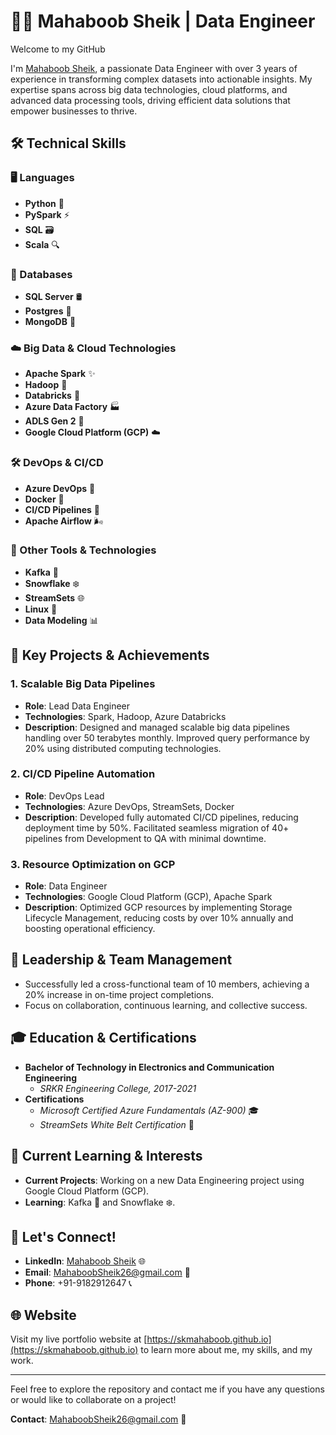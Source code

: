 
# 👨‍💻 Mahaboob Sheik | Data Engineer

Welcome to my GitHub 

I'm [Mahaboob Sheik](https://skmahaboob.github.io), a passionate Data Engineer with over 3 years of experience in transforming complex datasets into actionable insights. My expertise spans across big data technologies, cloud platforms, and advanced data processing tools, driving efficient data solutions that empower businesses to thrive.

## 🛠️ Technical Skills

### 🖥️ Languages
- **Python** 🐍
- **PySpark** ⚡
- **SQL** 🗃️
- **Scala** 🔍

### 💾 Databases
- **SQL Server** 🛢️
- **Postgres** 🐘
- **MongoDB** 🍃

  
### ☁️ Big Data & Cloud Technologies
- **Apache Spark** ✨
- **Hadoop** 🐘
- **Databricks** 🚀
- **Azure Data Factory** 🏭
- **ADLS Gen 2** 💾
- **Google Cloud Platform (GCP)** ☁️

### 🛠️ DevOps & CI/CD
- **Azure DevOps** 🚀
- **Docker** 🐳
- **CI/CD Pipelines** 🔄
- **Apache Airflow** 🌬️

### 🧰 Other Tools & Technologies
- **Kafka**  🔗
- **Snowflake**  ❄️
- **StreamSets** 🌐
- **Linux** 🐧
- **Data Modeling** 📊

## 🚀 Key Projects & Achievements

### 1. **Scalable Big Data Pipelines**
- **Role**: Lead Data Engineer
- **Technologies**: Spark, Hadoop, Azure Databricks
- **Description**: Designed and managed scalable big data pipelines handling over 50 terabytes monthly. Improved query performance by 20% using distributed computing technologies.

### 2. **CI/CD Pipeline Automation**
- **Role**: DevOps Lead
- **Technologies**: Azure DevOps, StreamSets, Docker
- **Description**: Developed fully automated CI/CD pipelines, reducing deployment time by 50%. Facilitated seamless migration of 40+ pipelines from Development to QA with minimal downtime.

### 3. **Resource Optimization on GCP**
- **Role**: Data Engineer
- **Technologies**: Google Cloud Platform (GCP), Apache Spark
- **Description**: Optimized GCP resources by implementing Storage Lifecycle Management, reducing costs by over 10% annually and boosting operational efficiency.

## 👥 Leadership & Team Management
- Successfully led a cross-functional team of 10 members, achieving a 20% increase in on-time project completions.
- Focus on collaboration, continuous learning, and collective success.

## 🎓 Education & Certifications
- **Bachelor of Technology in Electronics and Communication Engineering**
  - *SRKR Engineering College, 2017-2021*
- **Certifications**
  - *Microsoft Certified Azure Fundamentals (AZ-900)* 🎓
  - *StreamSets White Belt Certification* 🥋

## 🌱 Current Learning & Interests
- **Current Projects**: Working on a new Data Engineering project using Google Cloud Platform (GCP).
- **Learning**: Kafka 🔗 and Snowflake ❄️.

## 🤝 Let's Connect!
- **LinkedIn**: [Mahaboob Sheik](http://www.linkedin.com/in/mahaboob-sheik) 🌐
- **Email**: MahaboobSheik26@gmail.com 📧
- **Phone**: +91-9182912647 📞
## 🌐 Website

Visit my live portfolio website at [https://skmahaboob.github.io](https://skmahaboob.github.io) to learn more about me, my skills, and my work.

---

Feel free to explore the repository and contact me if you have any questions or would like to collaborate on a project!

**Contact**: MahaboobSheik26@gmail.com 📧
```
